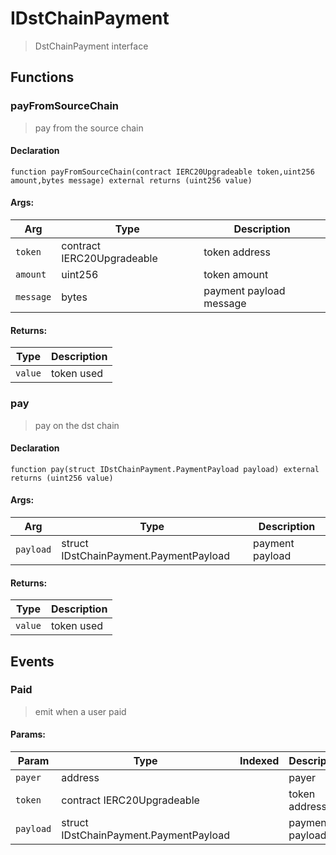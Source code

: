 # IDstChainPayment



> DstChainPayment interface


## Functions
### payFromSourceChain

> pay from the source chain


#### Declaration
```
function payFromSourceChain(contract IERC20Upgradeable token,uint256 amount,bytes message) external returns (uint256 value)
```

#### Args:
| Arg | Type | Description |
| --- | --- | --- |
|`token` | contract IERC20Upgradeable | token address
|`amount` | uint256 | token amount
|`message` | bytes | payment payload message

#### Returns:
| Type | Description |
| --- | --- |
|`value` | token used
### pay

> pay on the dst chain


#### Declaration
```
function pay(struct IDstChainPayment.PaymentPayload payload) external returns (uint256 value)
```

#### Args:
| Arg | Type | Description |
| --- | --- | --- |
|`payload` | struct IDstChainPayment.PaymentPayload | payment payload

#### Returns:
| Type | Description |
| --- | --- |
|`value` | token used

## Events

### Paid

> emit when a user paid

  
#### Params:
| Param | Type | Indexed | Description |
| --- | --- | :---: | --- |
|`payer` | address |  | payer
|`token` | contract IERC20Upgradeable |  | token address
|`payload` | struct IDstChainPayment.PaymentPayload |  | payment payload
